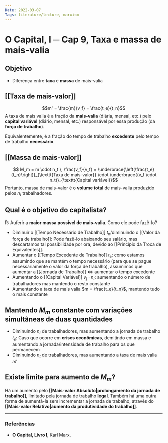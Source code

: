 ```yaml
---
Date: 2022-03-07
Tags: literature/lecture, marxism
---
```

# O Capital, I ─ Cap 9, Taxa e massa de mais-valia
## Objetivo
* Diferença entre **taxa** e **massa** de mais-valia

## [[Taxa de mais-valor]]
$$m' = \frac{m}{v_f} = \frac{t_e}{t_n}$$
A taxa de mais valia é a fração da **mais-valia** (diária, mensal, etc.) pelo **capital variável** (diário, mensal, etc.) responsável por essa produção (da **força de trabalho**).

Equivalentemente, é a fração do tempo de trabalho **excedente** pelo tempo de trabalho **necessário**. 

## [[Massa de mais-valor]]
$$ M_m = m \cdot n_t \, \frac{v_f}{v_f} = \underbrace{\left(\frac{t_e}{t_n}\right)}_{\texttt{Taxa de mais-valor}} \cdot \underbrace{(v_f \cdot n_t)}_{\texttt{Capital variável}}$$
Portanto, massa de mais-valor é o **volume total** de mais-valia produzido pelos $n_t$ trabalhadores.

## Qual é o objetivo do capitalista?
R: Auferir a **maior massa possível de mais-valia**. Como ele pode fazê-lo?

* Diminuir o [[Tempo Necessário de Trabalho]] $t_n$/diminuindo o [[Valor da força de trabalho]]: Pode fazê-lo abaixando seu salário, mas descartamos tal possibilidade por ora, devido ao [[Princípio da Troca de Equivalentes]]. 
* Aumentar o [[Tempo Excedente de Trabalho]] $t_e$: como estamos assumindo que se mantém o tempo necessário (para que se pague necessariamente o valor da força de trabalho), assumimos que aumentar a [[Jornada de Trabalho]] $\iff$ aumentar o tempo excedente
* Aumentando o [[Capital Variável]] $v_f \cdot n_t$: aumentando o número de trabalhadores mas mantendo o resto constante
* Aumentando a taxa de mais valia $m = \frac{t_e}{t_n}$, mantendo tudo o mais constante

## Mantendo $M_m$ constante com variações simultâneas de duas quantidades
* Diminuindo $n_t$ de trabalhadores, mas aumentando a jornada de trabalho $t_e$: Caso que ocorre em **crises econômicas**, demitindo em massa e aumentando a jornada/intensidade de trabalho para os que permanecem
* Diminuindo $n_t$ de trabalhadores, mas aumentando a taxa de mais valia $m'$

## Existe limite para aumento de $M_m$?
Há um aumento pelo **[[Mais-valor Absoluto|prolongamento da jornada de trabalho]]**, limitado pela jornada de trabalho **legal**. 
Também há uma outra forma de aumentá-la sem incrementar a jornada de trabalho, através do **[[Mais-valor Relativo|aumento da produtividade do trabalho]]**. 

---
### Referências
- **O Capital, Livro I**, Karl Marx.